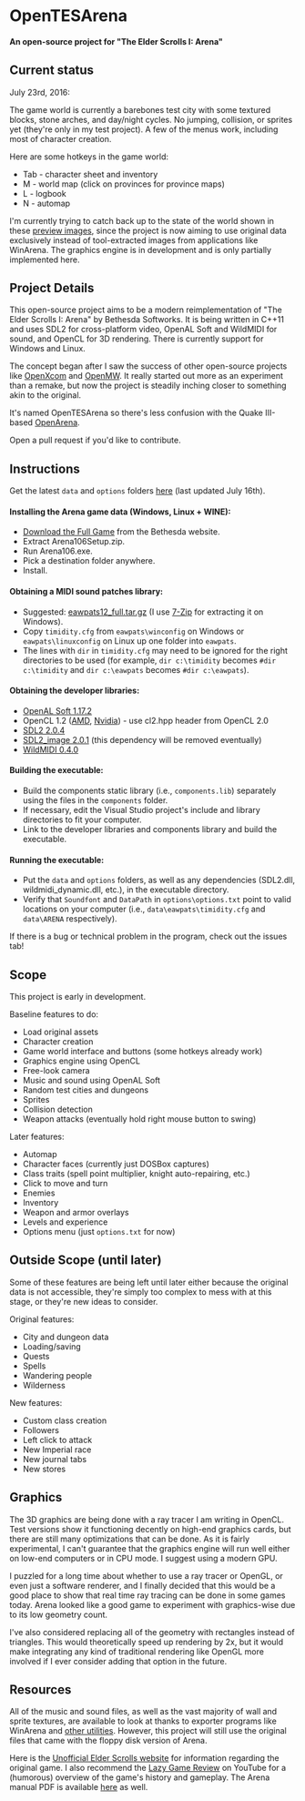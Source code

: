 # OpenTESArena
#### An open-source project for "The Elder Scrolls I: Arena"

## Current status

July 23rd, 2016:

The game world is currently a barebones test city with some textured blocks, stone arches, and day/night cycles. No jumping, collision, or sprites yet (they're only in my test project). A few of the menus work, including most of character creation.

Here are some hotkeys in the game world:
- Tab - character sheet and inventory
- M - world map (click on provinces for province maps)
- L - logbook
- N - automap

I'm currently trying to catch back up to the state of the world shown in these [preview images](https://github.com/afritz1/OpenTESArena/tree/master/samples), since the project is now aiming to use original data exclusively instead of tool-extracted images from applications like WinArena. The graphics engine is in development and is only partially implemented here.

## Project Details

This open-source project aims to be a modern reimplementation of "The Elder Scrolls I: Arena" by Bethesda Softworks. It is being written in C++11 and uses SDL2 for cross-platform video, OpenAL Soft and WildMIDI for sound, and OpenCL for 3D rendering. There is currently support for Windows and Linux.

The concept began after I saw the success of other open-source projects like [OpenXcom](http://openxcom.org/) and [OpenMW](http://openmw.org/en/). It really started out more as an experiment than a remake, but now the project is steadily inching closer to something akin to the original.

It's named OpenTESArena so there's less confusion with the Quake III-based [OpenArena](https://github.com/OpenArena).

Open a pull request if you'd like to contribute.

## Instructions

Get the latest `data` and `options` folders [here](https://www.dropbox.com/s/xc8llh52eahaofs/OpenTESArena_data.zip?dl=0) (last updated July 16th).

#### Installing the Arena game data (Windows, Linux + WINE):
- [Download the Full Game](http://static.elderscrolls.com/elderscrolls.com/assets/files/tes/extras/Arena106Setup.zip) from the Bethesda website.
- Extract Arena106Setup.zip.
- Run Arena106.exe.
- Pick a destination folder anywhere.
- Install.

#### Obtaining a MIDI sound patches library:
- Suggested: [eawpats12_full.tar.gz](http://distfiles.gentoo.org/distfiles/eawpats12_full.tar.gz) (I use [7-Zip](http://www.7-zip.org/) for extracting it on Windows).
- Copy `timidity.cfg` from `eawpats\winconfig` on Windows or `eawpats\linuxconfig` on Linux up one folder into `eawpats`.
- The lines with `dir` in `timidity.cfg` may need to be ignored for the right directories to be used (for example, `dir c:\timidity` becomes `#dir c:\timidity` and `dir c:\eawpats` becomes `#dir c:\eawpats`).

#### Obtaining the developer libraries:
- [OpenAL Soft 1.17.2](http://kcat.strangesoft.net/openal.html#download)
- OpenCL 1.2 ([AMD](http://developer.amd.com/tools-and-sdks/opencl-zone/amd-accelerated-parallel-processing-app-sdk/), [Nvidia](https://developer.nvidia.com/opencl)) - use cl2.hpp header from OpenCL 2.0
- [SDL2 2.0.4](https://www.libsdl.org/download-2.0.php)
- [SDL2_image 2.0.1](https://www.libsdl.org/projects/SDL_image/) (this dependency will be removed eventually)
- [WildMIDI 0.4.0](https://github.com/Mindwerks/wildmidi/releases)

#### Building the executable:
- Build the components static library (i.e., `components.lib`) separately using the files in the `components` folder.
- If necessary, edit the Visual Studio project's include and library directories to fit your computer.
- Link to the developer libraries and components library and build the executable.

#### Running the executable:
- Put the `data` and `options` folders, as well as any dependencies (SDL2.dll, wildmidi_dynamic.dll, etc.), in the executable directory.
- Verify that `Soundfont` and `DataPath` in `options\options.txt` point to valid locations on your computer (i.e., `data\eawpats\timidity.cfg` and `data\ARENA` respectively).

If there is a bug or technical problem in the program, check out the issues tab!

## Scope

This project is early in development.

Baseline features to do:
- Load original assets
- Character creation
- Game world interface and buttons (some hotkeys already work)
- Graphics engine using OpenCL
- Free-look camera
- Music and sound using OpenAL Soft
- Random test cities and dungeons
- Sprites
- Collision detection
- Weapon attacks (eventually hold right mouse button to swing)

Later features:
- Automap
- Character faces (currently just DOSBox captures)
- Class traits (spell point multiplier, knight auto-repairing, etc.)
- Click to move and turn
- Enemies
- Inventory
- Weapon and armor overlays
- Levels and experience
- Options menu (just `options.txt` for now)

## Outside Scope (until later)

Some of these features are being left until later either because the original data is not accessible, they're simply too complex to mess with at this stage, or they're new ideas to consider.

Original features:
- City and dungeon data
- Loading/saving
- Quests
- Spells
- Wandering people
- Wilderness

New features:
- Custom class creation
- Followers
- Left click to attack
- New Imperial race
- New journal tabs
- New stores

## Graphics

The 3D graphics are being done with a ray tracer I am writing in OpenCL. Test versions show it functioning decently on high-end graphics cards, but there are still many optimizations that can be done. As it is fairly experimental, I can't guarantee that the graphics engine will run well either on low-end computers or in CPU mode. I suggest using a modern GPU.

I puzzled for a long time about whether to use a ray tracer or OpenGL, or even just a software renderer, and I finally decided that this would be a good place to show that real time ray tracing can be done in some games today. Arena looked like a good game to experiment with graphics-wise due to its low geometry count.

I've also considered replacing all of the geometry with rectangles instead of triangles. This would theoretically speed up rendering by 2x, but it would make integrating any kind of traditional rendering like OpenGL more involved if I ever consider adding that option in the future.

## Resources

All of the music and sound files, as well as the vast majority of wall and sprite textures, are available to look at thanks to exporter programs like WinArena and [other utilities](http://www.uesp.net/wiki/Arena:Files#Misc_Utilities). However, this project will still use the original files that came with the floppy disk version of Arena.

Here is the [Unofficial Elder Scrolls website](http://www.uesp.net/wiki/Arena:Arena) for information regarding the original game. I also recommend the [Lazy Game Review](https://www.youtube.com/watch?v=5MW5SxKMrtE) on YouTube for a (humorous) overview of the game's history and gameplay. The Arena manual PDF is available [here](http://www.uesp.net/wiki/Arena:Files#Official_Patches_and_Utilities) as well.
